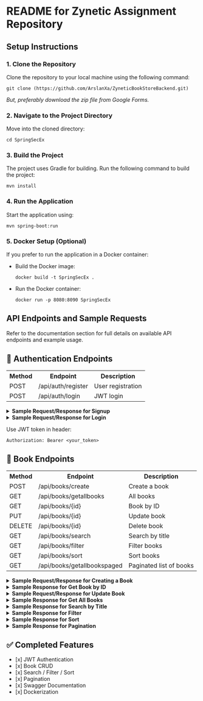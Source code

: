<h1>README for Zynetic Assignment Repository</h1>

  <h2>Setup Instructions</h2>

  <h3>1. Clone the Repository</h3>
  <p>Clone the repository to your local machine using the following command:</p>
  <pre><code>git clone (https://github.com/ArslanXa/ZyneticBookStoreBackend.git)</code></pre>
  <p><em>But, preferably download the zip file from Google Forms.</em></p>

  <h3>2. Navigate to the Project Directory</h3>
  <p>Move into the cloned directory:</p>
  <pre><code>cd SpringSecEx</code></pre>

  <h3>3. Build the Project</h3>
  <p>The project uses Gradle for building. Run the following command to build the project:</p>
  <pre><code>mvn install</code></pre>

  <h3>4. Run the Application</h3>
  <p>Start the application using:</p>
  <pre><code>mvn spring-boot:run</code></pre>

  <h3>5. Docker Setup (Optional)</h3>
  <p>If you prefer to run the application in a Docker container:</p>
  <ul>
    <li>Build the Docker image:
      <pre><code>docker build -t SpringSecEx .</code></pre>
    </li>
    <li>Run the Docker container:
      <pre><code>docker run -p 8080:8090 SpringSecEx</code></pre>
    </li>
  </ul>

  <h2>API Endpoints and Sample Requests</h2>
  <p>Refer to the documentation section for full details on available API endpoints and example usage.</p>

   <h2>🔐 Authentication Endpoints</h2>
  <table>
    <tr><th>Method</th><th>Endpoint</th><th>Description</th></tr>
    <tr><td>POST</td><td>/api/auth/register</td><td>User registration</td></tr>
    <tr><td>POST</td><td>/api/auth/login</td><td>JWT login</td></tr>
  </table>

  <details>
    <summary><strong>Sample Request/Response for Signup</strong></summary>
    <pre><code>POST /api/signup
Content-Type: application/json

{
  "email": "user@example.com",
  "password": "securePass123"
}</code></pre>
<pre><code>
200 OK
{
  "token": "jwt_token_here"
}</code></pre>
  </details>

  <details>
    <summary><strong>Sample Request/Response for Login</strong></summary>
    <pre><code>POST /api/login
Content-Type: application/json

{
  "email": "user@example.com",
  "password": "securePass123"
}</code></pre>
<pre><code>
200 OK
{
  "token": "jwt_token_here"
}</code></pre>
  </details>

  <p>Use JWT token in header:</p>
  <pre><code>Authorization: Bearer &lt;your_token&gt;</code></pre>

  <h2>📘 Book Endpoints</h2>
  <table>
    <tr><th>Method</th><th>Endpoint</th><th>Description</th></tr>
    <tr><td>POST</td><td>/api/books/create</td><td>Create a book</td></tr>
    <tr><td>GET</td><td>/api/books/getallbooks</td><td>All books</td></tr>
    <tr><td>GET</td><td>/api/books/{id}</td><td>Book by ID</td></tr>
    <tr><td>PUT</td><td>/api/books/{id}</td><td>Update book</td></tr>
    <tr><td>DELETE</td><td>/api/books/{id}</td><td>Delete book</td></tr>
    <tr><td>GET</td><td>/api/books/search</td><td>Search by title</td></tr>
    <tr><td>GET</td><td>/api/books/filter</td><td>Filter books</td></tr>
    <tr><td>GET</td><td>/api/books/sort</td><td>Sort books</td></tr>
    <tr><td>GET</td><td>/api/books/getallbookspaged</td><td>Paginated list of books</td></tr>
  </table>

  <details>
    <summary><strong>Sample Request/Response for Creating a Book</strong></summary>
    <pre><code>POST /api/books/create
Content-Type: application/json

{
  "id": 1,
  "title": "The Alchemist",
  "author": "Paulo Coelho",
  "category": "Novel",
  "price": 350,
  "rating": 4.8,
  "publishedDate": "1993-08-01"
}</code></pre>
<pre><code>
200 OK
{
  "id": 1,
  "title": "The Alchemist",
  "author": "Paulo Coelho",
  "category": "Novel",
  "price": 350,
  "rating": 4.8,
  "publishedDate": "1993-08-01"
}</code></pre>
  </details>

  <details>
    <summary><strong>Sample Response for Get Book by ID</strong></summary>
    <pre><code>GET /api/books/1

Response:
200 OK
{
  "id": 1,
  "title": "The Alchemist",
  "author": "Paulo Coelho",
  "category": "Novel",
  "price": 350,
  "rating": 4.8,
  "publishedDate": "1993-08-01"
}</code></pre>
  </details>

  <details>
    <summary><strong>Sample Request/Response for Update Book</strong></summary>
    <pre><code>PUT /api/books/1
Content-Type: application/json

{
  "id": 1,
  "title": "The Alchemist - Updated",
  "author": "Paulo Coelho",
  "category": "Novel",
  "price": 400,
  "rating": 4.9,
  "publishedDate": "1993-08-01"
}</code></pre>
<pre><code>
200 OK
{
  "id": 1,
  "title": "The Alchemist - Updated",
  "author": "Paulo Coelho",
  "category": "Novel",
  "price": 400,
  "rating": 4.9,
  "publishedDate": "1993-08-01"
}</code></pre>
  </details>

  <details>
    <summary><strong>Sample Response for Get All Books</strong></summary>
    <pre><code>GET /api/books/get-all

Response:
200 OK
[
  {
    "id": 1,
    "title": "The Alchemist",
    "author": "Paulo Coelho",
    "category": "Novel",
    "price": 350,
    "rating": 4.8,
    "publishedDate": "1993-08-01"
  }
]</code></pre>
  </details>

  <details>
    <summary><strong>Sample Response for Search by Title</strong></summary>
    <pre><code>GET /api/books/search?title=alchemist

Response:
200 OK
[
  {
    "id": 1,
    "title": "The Alchemist",
    "author": "Paulo Coelho",
    "category": "Novel",
    "price": 350,
    "rating": 4.8,
    "publishedDate": "1993-08-01"
  }
]</code></pre>
  </details>

  <details>
    <summary><strong>Sample Response for Filter</strong></summary>
    <pre><code>GET /api/books/filter?author=Paulo&category=Novel&rating=4.5

Response:
200 OK
[
  {
    "id": 1,
    "title": "The Alchemist",
    "author": "Paulo Coelho",
    "category": "Novel",
    "price": 350,
    "rating": 4.8,
    "publishedDate": "1993-08-01"
  }
]</code></pre>
  </details>

  <details>
    <summary><strong>Sample Response for Sort</strong></summary>
    <pre><code>GET /api/books/sort?basedOn=rating&ascending=false

Response:
200 OK
[
  {
    "id": 1,
    "title": "The Alchemist",
    "author": "Paulo Coelho",
    "category": "Novel",
    "price": 350,
    "rating": 4.8,
    "publishedDate": "1993-08-01"
  }
]</code></pre>
  </details>

  <details>
    <summary><strong>Sample Response for Pagination</strong></summary>
    <pre><code>GET /api/books/paged?page=0&size=5&sort=price,desc

Response:
200 OK
{
  "content": [
    {
      "id": 1,
      "title": "The Alchemist",
      "author": "Paulo Coelho",
      "category": "Novel",
      "price": 350,
      "rating": 4.8,
      "publishedDate": "1993-08-01"
    }
  ],
  "pageNumber": 0,
  "pageSize": 5,
  "totalElements": 1,
  "totalPages": 1,
  "last": true
}</code></pre>
  </details>

 
  <h2>✅ Completed Features</h2>
  <ul>
    <li>[x] JWT Authentication</li>
    <li>[x] Book CRUD</li>
    <li>[x] Search / Filter / Sort</li>
    <li>[x] Pagination</li>
    <li>[x] Swagger Documentation</li>
    <li>[x] Dockerization</li>
  </ul>



</body>
</html>

